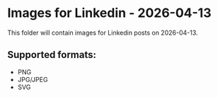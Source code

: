 # Images for Linkedin - 2026-04-13

This folder will contain images for Linkedin posts on 2026-04-13.

## Supported formats:
- PNG
- JPG/JPEG
- SVG
